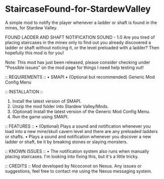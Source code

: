 # StaircaseFound-for-StardewValley
A simple mod to notify the player whenever a ladder or shaft is found in the mines, for Stardew Valley.


FOUND LADDER AND SHAFT NOTIFICATION SOUND - 1.0
Are you tired of placing staircases in the mines only to find out you already discovered a ladder or shaft without noticing it, or the level preloaded with a ladder? Then hopefully this mod is for you!

Note: This mod has just been released, please consider checking under "Possible issues" on the mod page for things I need help testing out!

:: REQUIREMENTS ::
 • SMAPI 
 • (Optional but recommended) Generic Mod Config Menu

:: INSTALLATION ::
 1. Install the latest version of SMAPI.
 2. Unzip the mod folder into Stardew Valley/Mods.
 3. (Optional) Install the latest version of the Generic Mod Config Menu﻿.
 4. Run the game using SMAPI.

:: FEATURES ::
 • (Optional) Plays a sound and notification whenever you load into a new mine/skull cavern level and there are any preloaded ladders or shafts.
 • Plays a sound and notification whenever you discover a new ladder or shaft, be it by breaking stones or slaying monsters.


::  KNOWN ISSUES ::
 • The notification system also runs when manually placing staircases. I'm looking into fixing this, but it's a little tricky.


:: CREDITS ::
Mod developed by Nicoconot on Nexus.
Any issues or suggestions, feel free to contact me using the Nexus messaging system.
